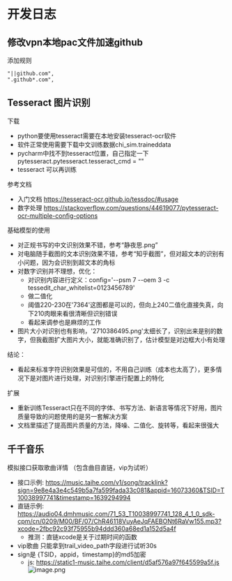 # 开发日志

## 修改vpn本地pac文件加速github

添加规则

	"||github.com",  
	".github*.com", 

## Tesseract 图片识别

下载
- python要使用tesseract需要在本地安装tesseract-ocr软件
- 软件正常使用需要下载中文训练数据chi_sim.traineddata
- pycharm中找不到tesseract位置，自己指定一下pytesseract.pytesseract.tesseract_cmd = ""
- tesseract 可以再训练

参考文档
- 入门文档 https://tesseract-ocr.github.io/tessdoc/#usage
- 数字处理 https://stackoverflow.com/questions/44619077/pytesseract-ocr-multiple-config-options

基础模型的使用
- 对正规书写的中文识别效果不错，参考“静夜思.png”
- 对电脑随手截图的文本识别效果不错，参考“知乎截图”，但对超文本的识别有小问题，因为会识别到超文本的角标
- 对数字识别并不理想，优化：
  - 对识别内容进行定义：config='--psm 7 --oem 3 -c tessedit_char_whitelist=0123456789'
  - 做二值化
  - 阈值220-230在'7364'这图都是可以的，但向上240二值化直接失真，向下210肉眼来看很清晰但识别错误
  - 看起来调参也是麻烦的工作
- 图片大小对识别也有影响，'2710386495.png'太细长了，识别出来是别的数字，但我截图扩大图片大小，就能准确识别了，估计模型是对边框大小有处理 

结论：
- 看起来标准字符识别效果是可信的，不用自己训练（成本也太高了），更多情况下是对图片进行处理，对识别引擎进行配置上的特化

扩展
- 重新训练Tesseract只在不同的字体、书写方法、新语言等情况下好用，图片质量导致的问题使用的是另一套解决方案
- 文档里描述了提高图片质量的方法，降噪、二值化、旋转等，看起来很强大

## 千千音乐

模拟接口获取歌曲详情 （包含曲目直链，vip为试听）
- 接口示例: https://music.taihe.com/v1/song/tracklink?sign=9e8e4a3e4c549b5a7fa599fada33c081&appid=16073360&TSID=T10038997741&timestamp=1639294994
- 直链示例: https://audio04.dmhmusic.com/71_53_T10038997741_128_4_1_0_sdk-cpm/cn/0209/M00/BF/07/ChR46118VuyAeJqFAEBONt6RaVw155.mp3?xcode=2fbc92c93f75955b94ddd360a68ed1a152d5a4f
  - 推测：直链xcode是关于过期时间的函数
- vip歌曲 只能拿到trail_video_path字段进行试听30s
- sign是 {TSID，appid，timestamp}的md5加密
  - js:   https://static1-music.taihe.com/client/d5af576a97f645599a5f.js
  ![image.png](http://tva1.sinaimg.cn/large/006fuBezly1gxb5fgeeayj31d209jajv.jpg)